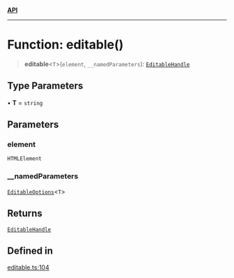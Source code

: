 [**API**](../API.md)

***

# Function: editable()

> **editable**\<`T`\>(`element`, `__namedParameters`): [`EditableHandle`](../interfaces/EditableHandle.md)

## Type Parameters

• **T** = `string`

## Parameters

### element

`HTMLElement`

### \_\_namedParameters

[`EditableOptions`](../interfaces/EditableOptions.md)\<`T`\>

## Returns

[`EditableHandle`](../interfaces/EditableHandle.md)

## Defined in

[editable.ts:104](https://github.com/inokawa/edix/blob/f7ddd3cd390de3a5397595ebddd00493dee1ed65/src/core/editable.ts#L104)

